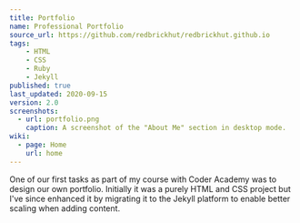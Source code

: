 ```yaml
---
title: Portfolio
name: Professional Portfolio
source_url: https://github.com/redbrickhut/redbrickhut.github.io
tags:
    - HTML
    - CSS
    - Ruby
    - Jekyll
published: true
last_updated: 2020-09-15
version: 2.0
screenshots:
  - url: portfolio.png
    caption: A screenshot of the "About Me" section in desktop mode.
wiki:
  - page: Home
    url: home
---
```

One of our first tasks as part of my course with Coder Academy was to design our own portfolio. Initially it was a purely HTML and CSS project but I've since enhanced it by migrating it to the Jekyll platform to enable better scaling when adding content.